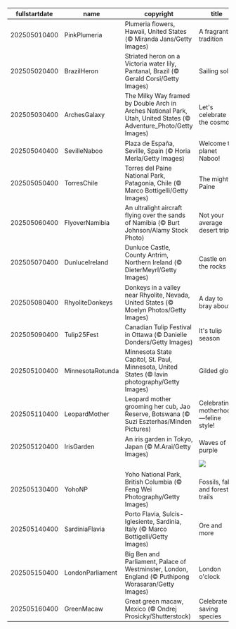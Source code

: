 |fullstartdate|name|copyright|title|image|
|--|--|--|--|--|
202505010400|PinkPlumeria|Plumeria flowers, Hawaii, United States (© Miranda Jans/Getty Images)|A fragrant tradition|![](/en-CA/2025/05/202505010400PinkPlumeria.jpg)|
202505020400|BrazilHeron|Striated heron on a Victoria water lily, Pantanal, Brazil (© Gerald Corsi/Getty Images)|Sailing solo|![](/en-CA/2025/05/202505020400BrazilHeron.jpg)|
202505030400|ArchesGalaxy|The Milky Way framed by Double Arch in Arches National Park, Utah, United States (© Adventure_Photo/Getty Images)|Let's celebrate the cosmos|![](/en-CA/2025/05/202505030400ArchesGalaxy.jpg)|
202505040400|SevilleNaboo|Plaza de España, Seville, Spain (© Horia Merla/Getty Images)|Welcome to planet Naboo!|![](/en-CA/2025/05/202505040400SevilleNaboo.jpg)|
202505050400|TorresChile|Torres del Paine National Park, Patagonia, Chile (© Marco Bottigelli/Getty Images)|The mighty Paine|![](/en-CA/2025/05/202505050400TorresChile.jpg)|
202505060400|FlyoverNamibia|An ultralight aircraft flying over the sands of Namibia (© Burt Johnson/Alamy Stock Photo)|Not your average desert trip|![](/en-CA/2025/05/202505060400FlyoverNamibia.jpg)|
202505070400|DunluceIreland|Dunluce Castle, County Antrim, Northern Ireland (© DieterMeyrl/Getty Images)|Castle on the rocks|![](/en-CA/2025/05/202505070400DunluceIreland.jpg)|
202505080400|RhyoliteDonkeys|Donkeys in a valley near Rhyolite, Nevada, United States (© Moelyn Photos/Getty Images)|A day to bray about|![](/en-CA/2025/05/202505080400RhyoliteDonkeys.jpg)|
202505090400|Tulip25Fest|Canadian Tulip Festival in Ottawa (© Danielle Donders/Getty Images)|It's tulip season|![](/en-CA/2025/05/202505090400Tulip25Fest.jpg)|
202505100400|MinnesotaRotunda|Minnesota State Capitol, St. Paul, Minnesota, United States (© lavin photography/Getty Images)|Gilded glory|![](/en-CA/2025/05/202505100400MinnesotaRotunda.jpg)|
202505110400|LeopardMother|Leopard mother grooming her cub, Jao Reserve, Botswana (© Suzi Eszterhas/Minden Pictures)|Celebrating motherhood—feline style!|![](/en-CA/2025/05/202505110400LeopardMother.jpg)|
202505120400|IrisGarden|An iris garden in Tokyo, Japan (© M.Arai/Getty Images)|Waves of purple|![](/en-CA/2025/05/202505120400IrisGarden.jpg)|
||||![](/en-CA/2025/05/.jpg)|
202505130400|YohoNP|Yoho National Park, British Columbia (© Feng Wei Photography/Getty Images)|Fossils, falls and forest trails|![](/en-CA/2025/05/202505130400YohoNP.jpg)|
202505140400|SardiniaFlavia|Porto Flavia, Sulcis-Iglesiente, Sardinia, Italy (© Marco Bottigelli/Getty Images)|Ore and more|![](/en-CA/2025/05/202505140400SardiniaFlavia.jpg)|
202505150400|LondonParliament|Big Ben and Parliament, Palace of Westminster, London, England (© Puthipong Worasaran/Getty Images)|London o'clock|![](/en-CA/2025/05/202505150400LondonParliament.jpg)|
202505160400|GreenMacaw|Great green macaw, Mexico (© Ondrej Prosicky/Shutterstock)|Celebrate saving species|![](/en-CA/2025/05/202505160400GreenMacaw.jpg)|
